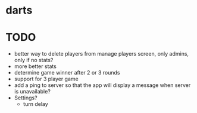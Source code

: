 # darts

# TODO
* better way to delete players from manage players screen, only admins, only if no stats?
* more better stats
* determine game winner after 2 or 3 rounds
* support for 3 player game
* add a ping to server so that the app will display a message when server is unavailable?
* Settings?
	* turn delay